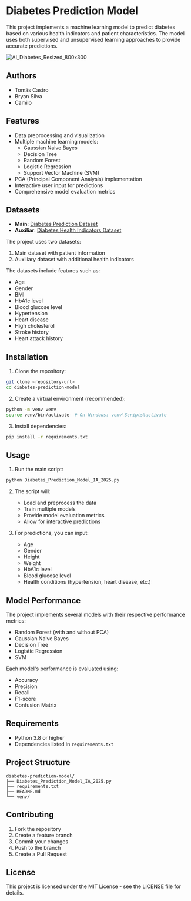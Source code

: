 # Diabetes Prediction Model

This project implements a machine learning model to predict diabetes based on various health indicators and patient characteristics. The model uses both supervised and unsupervised learning approaches to provide accurate predictions.

![AI_Diabetes_Resized_800x300](https://github.com/user-attachments/assets/189276b2-f576-49d4-8baa-976e71a72dbb)


## Authors 
- Tomás Castro  
- Bryan Silva  
- Camilo  

## Features

- Data preprocessing and visualization
- Multiple machine learning models:
  - Gaussian Naive Bayes
  - Decision Tree
  - Random Forest
  - Logistic Regression
  - Support Vector Machine (SVM)
- PCA (Principal Component Analysis) implementation
- Interactive user input for predictions
- Comprehensive model evaluation metrics

## Datasets

- **Main**: [Diabetes Prediction Dataset](https://www.kaggle.com/datasets/iammustafatz/diabetes-prediction-dataset)  
- **Auxiliar**: [Diabetes Health Indicators Dataset](https://www.kaggle.com/datasets/alexteboul/diabetes-health-indicators-dataset?resource=download&select=diabetes_binary_5050split_health_indicators_BRFSS2015.csv)

The project uses two datasets:
1. Main dataset with patient information
2. Auxiliary dataset with additional health indicators

The datasets include features such as:
- Age
- Gender
- BMI
- HbA1c level
- Blood glucose level
- Hypertension
- Heart disease
- High cholesterol
- Stroke history
- Heart attack history

## Installation

1. Clone the repository:
```bash
git clone <repository-url>
cd diabetes-prediction-model
```

2. Create a virtual environment (recommended):
```bash
python -m venv venv
source venv/bin/activate  # On Windows: venv\Scripts\activate
```

3. Install dependencies:
```bash
pip install -r requirements.txt
```

## Usage

1. Run the main script:
```bash
python Diabetes_Prediction_Model_IA_2025.py
```

2. The script will:
   - Load and preprocess the data
   - Train multiple models
   - Provide model evaluation metrics
   - Allow for interactive predictions

3. For predictions, you can input:
   - Age
   - Gender
   - Height
   - Weight
   - HbA1c level
   - Blood glucose level
   - Health conditions (hypertension, heart disease, etc.)

## Model Performance

The project implements several models with their respective performance metrics:
- Random Forest (with and without PCA)
- Gaussian Naive Bayes
- Decision Tree
- Logistic Regression
- SVM

Each model's performance is evaluated using:
- Accuracy
- Precision
- Recall
- F1-score
- Confusion Matrix

## Requirements

- Python 3.8 or higher
- Dependencies listed in `requirements.txt`

## Project Structure

```
diabetes-prediction-model/
├── Diabetes_Prediction_Model_IA_2025.py
├── requirements.txt
├── README.md
└── venv/
```

## Contributing

1. Fork the repository
2. Create a feature branch
3. Commit your changes
4. Push to the branch
5. Create a Pull Request

## License

This project is licensed under the MIT License - see the LICENSE file for details.

